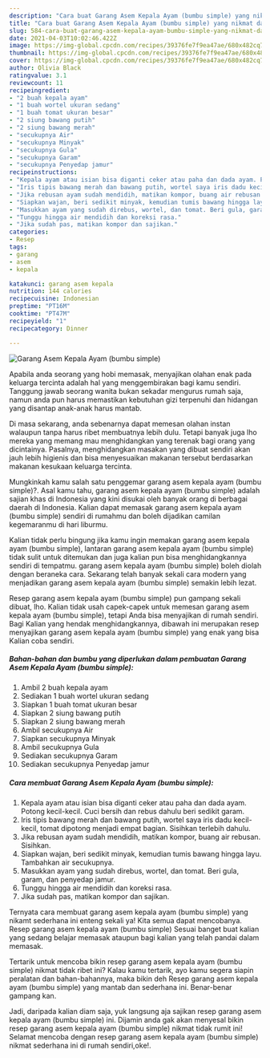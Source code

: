 ```yaml
---
description: "Cara buat Garang Asem Kepala Ayam (bumbu simple) yang nikmat dan Mudah Dibuat"
title: "Cara buat Garang Asem Kepala Ayam (bumbu simple) yang nikmat dan Mudah Dibuat"
slug: 584-cara-buat-garang-asem-kepala-ayam-bumbu-simple-yang-nikmat-dan-mudah-dibuat
date: 2021-04-03T10:02:46.422Z
image: https://img-global.cpcdn.com/recipes/39376fe7f9ea47ae/680x482cq70/garang-asem-kepala-ayam-bumbu-simple-foto-resep-utama.jpg
thumbnail: https://img-global.cpcdn.com/recipes/39376fe7f9ea47ae/680x482cq70/garang-asem-kepala-ayam-bumbu-simple-foto-resep-utama.jpg
cover: https://img-global.cpcdn.com/recipes/39376fe7f9ea47ae/680x482cq70/garang-asem-kepala-ayam-bumbu-simple-foto-resep-utama.jpg
author: Olivia Black
ratingvalue: 3.1
reviewcount: 11
recipeingredient:
- "2 buah kepala ayam"
- "1 buah wortel ukuran sedang"
- "1 buah tomat ukuran besar"
- "2 siung bawang putih"
- "2 siung bawang merah"
- "secukupnya Air"
- "secukupnya Minyak"
- "secukupnya Gula"
- "secukupnya Garam"
- "secukupnya Penyedap jamur"
recipeinstructions:
- "Kepala ayam atau isian bisa diganti ceker atau paha dan dada ayam. Potong kecil-kecil. Cuci bersih dan rebus dahulu beri sedikit garam."
- "Iris tipis bawang merah dan bawang putih, wortel saya iris dadu kecil-kecil, tomat dipotong menjadi empat bagian. Sisihkan terlebih dahulu."
- "Jika rebusan ayam sudah mendidih, matikan kompor, buang air rebusan. Sisihkan."
- "Siapkan wajan, beri sedikit minyak, kemudian tumis bawang hingga layu. Tambahkan air secukupnya."
- "Masukkan ayam yang sudah direbus, wortel, dan tomat. Beri gula, garam, dan penyedap jamur."
- "Tunggu hingga air mendidih dan koreksi rasa."
- "Jika sudah pas, matikan kompor dan sajikan."
categories:
- Resep
tags:
- garang
- asem
- kepala

katakunci: garang asem kepala 
nutrition: 144 calories
recipecuisine: Indonesian
preptime: "PT16M"
cooktime: "PT47M"
recipeyield: "1"
recipecategory: Dinner

---
```



![Garang Asem Kepala Ayam (bumbu simple)](https://img-global.cpcdn.com/recipes/39376fe7f9ea47ae/680x482cq70/garang-asem-kepala-ayam-bumbu-simple-foto-resep-utama.jpg)

Apabila anda seorang yang hobi memasak, menyajikan olahan enak pada keluarga tercinta adalah hal yang menggembirakan bagi kamu sendiri. Tanggung jawab seorang  wanita bukan sekadar mengurus rumah saja, namun anda pun harus memastikan kebutuhan gizi terpenuhi dan hidangan yang disantap anak-anak harus mantab.

Di masa  sekarang, anda sebenarnya dapat memesan olahan instan walaupun tanpa harus ribet membuatnya lebih dulu. Tetapi banyak juga lho mereka yang memang mau menghidangkan yang terenak bagi orang yang dicintainya. Pasalnya, menghidangkan masakan yang dibuat sendiri akan jauh lebih higienis dan bisa menyesuaikan makanan tersebut berdasarkan makanan kesukaan keluarga tercinta. 



Mungkinkah kamu salah satu penggemar garang asem kepala ayam (bumbu simple)?. Asal kamu tahu, garang asem kepala ayam (bumbu simple) adalah sajian khas di Indonesia yang kini disukai oleh banyak orang di berbagai daerah di Indonesia. Kalian dapat memasak garang asem kepala ayam (bumbu simple) sendiri di rumahmu dan boleh dijadikan camilan kegemaranmu di hari liburmu.

Kalian tidak perlu bingung jika kamu ingin memakan garang asem kepala ayam (bumbu simple), lantaran garang asem kepala ayam (bumbu simple) tidak sulit untuk ditemukan dan juga kalian pun bisa menghidangkannya sendiri di tempatmu. garang asem kepala ayam (bumbu simple) boleh diolah dengan beraneka cara. Sekarang telah banyak sekali cara modern yang menjadikan garang asem kepala ayam (bumbu simple) semakin lebih lezat.

Resep garang asem kepala ayam (bumbu simple) pun gampang sekali dibuat, lho. Kalian tidak usah capek-capek untuk memesan garang asem kepala ayam (bumbu simple), tetapi Anda bisa menyajikan di rumah sendiri. Bagi Kalian yang hendak menghidangkannya, dibawah ini merupakan resep menyajikan garang asem kepala ayam (bumbu simple) yang enak yang bisa Kalian coba sendiri.

<!--inarticleads1-->

##### Bahan-bahan dan bumbu yang diperlukan dalam pembuatan Garang Asem Kepala Ayam (bumbu simple):

1. Ambil 2 buah kepala ayam
1. Sediakan 1 buah wortel ukuran sedang
1. Siapkan 1 buah tomat ukuran besar
1. Siapkan 2 siung bawang putih
1. Siapkan 2 siung bawang merah
1. Ambil secukupnya Air
1. Siapkan secukupnya Minyak
1. Ambil secukupnya Gula
1. Sediakan secukupnya Garam
1. Sediakan secukupnya Penyedap jamur




<!--inarticleads2-->

##### Cara membuat Garang Asem Kepala Ayam (bumbu simple):

1. Kepala ayam atau isian bisa diganti ceker atau paha dan dada ayam. Potong kecil-kecil. Cuci bersih dan rebus dahulu beri sedikit garam.
1. Iris tipis bawang merah dan bawang putih, wortel saya iris dadu kecil-kecil, tomat dipotong menjadi empat bagian. Sisihkan terlebih dahulu.
1. Jika rebusan ayam sudah mendidih, matikan kompor, buang air rebusan. Sisihkan.
1. Siapkan wajan, beri sedikit minyak, kemudian tumis bawang hingga layu. Tambahkan air secukupnya.
1. Masukkan ayam yang sudah direbus, wortel, dan tomat. Beri gula, garam, dan penyedap jamur.
1. Tunggu hingga air mendidih dan koreksi rasa.
1. Jika sudah pas, matikan kompor dan sajikan.




Ternyata cara membuat garang asem kepala ayam (bumbu simple) yang nikamt sederhana ini enteng sekali ya! Kita semua dapat mencobanya. Resep garang asem kepala ayam (bumbu simple) Sesuai banget buat kalian yang sedang belajar memasak ataupun bagi kalian yang telah pandai dalam memasak.

Tertarik untuk mencoba bikin resep garang asem kepala ayam (bumbu simple) nikmat tidak ribet ini? Kalau kamu tertarik, ayo kamu segera siapin peralatan dan bahan-bahannya, maka bikin deh Resep garang asem kepala ayam (bumbu simple) yang mantab dan sederhana ini. Benar-benar gampang kan. 

Jadi, daripada kalian diam saja, yuk langsung aja sajikan resep garang asem kepala ayam (bumbu simple) ini. Dijamin anda gak akan menyesal bikin resep garang asem kepala ayam (bumbu simple) nikmat tidak rumit ini! Selamat mencoba dengan resep garang asem kepala ayam (bumbu simple) nikmat sederhana ini di rumah sendiri,oke!.


